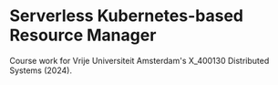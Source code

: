 # Serverless Kubernetes-based Resource Manager

Course work for Vrije Universiteit Amsterdam's X_400130 Distributed Systems (2024).
